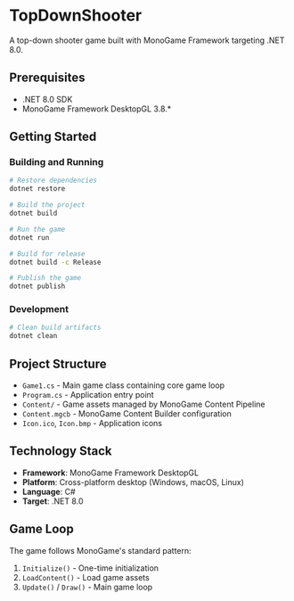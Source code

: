# TopDownShooter

A top-down shooter game built with MonoGame Framework targeting .NET 8.0.

## Prerequisites

- .NET 8.0 SDK
- MonoGame Framework DesktopGL 3.8.\*

## Getting Started

### Building and Running

```bash
# Restore dependencies
dotnet restore

# Build the project
dotnet build

# Run the game
dotnet run

# Build for release
dotnet build -c Release

# Publish the game
dotnet publish
```

### Development

```bash
# Clean build artifacts
dotnet clean
```

## Project Structure

- `Game1.cs` - Main game class containing core game loop
- `Program.cs` - Application entry point
- `Content/` - Game assets managed by MonoGame Content Pipeline
- `Content.mgcb` - MonoGame Content Builder configuration
- `Icon.ico`, `Icon.bmp` - Application icons

## Technology Stack

- **Framework**: MonoGame Framework DesktopGL
- **Platform**: Cross-platform desktop (Windows, macOS, Linux)
- **Language**: C#
- **Target**: .NET 8.0

## Game Loop

The game follows MonoGame's standard pattern:

1. `Initialize()` - One-time initialization
2. `LoadContent()` - Load game assets
3. `Update()` / `Draw()` - Main game loop
